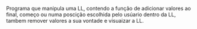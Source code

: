Programa que manipula uma LL, contendo a função de adicionar valores ao final, começo ou numa poscição escolhida pelo usúario dentro da LL, tambem remover valores a sua vontade e visuaizar a 
LL.
